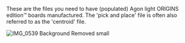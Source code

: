 These are the files you need to have (populated) Agon light ORIGINS edition™ boards manufactured. The 'pick and place' file is often also referred to as the 'centroid' file.

![IMG_0539 Background Removed small](https://github.com/TheByteAttic/AgonORIGINS/assets/69539226/602f2e70-5692-40f6-8830-9acd804dd0a6)
